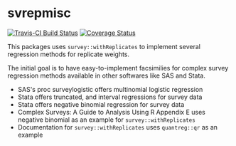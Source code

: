 # svrepmisc

[![Travis-CI Build Status](https://travis-ci.org/carlganz/svrepmisc.svg?branch=master)](https://travis-ci.org/carlganz/svrepmisc)
[![Coverage Status](https://img.shields.io/codecov/c/github/carlganz/svrepmisc/master.svg)](https://codecov.io/github/carlganz/svrepmisc?branch=master)

This packages uses `survey::withReplicates` to implement several regression methods for replicate weights. 

The initial goal is to have easy-to-implement facsimilies for complex survey regression methods available in other softwares like SAS and Stata.

- SAS's proc surveylogistic offers multinomial logistic regression
- Stata offers truncated, and interval regressions for survey data
- Stata offers negative binomial regression for survey data
- Complex Surveys: A Guide to Analysis Using R Appendix E uses negative binomial as an example for `survey::withReplicates`
- Documentation for `survey::withReplicates` uses `quantreg::qr` as an example
